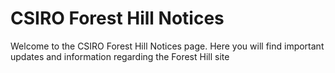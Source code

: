 # CSIRO Forest Hill Notices

Welcome to the CSIRO Forest Hill Notices page. Here you will find important updates and information regarding the Forest Hill site

